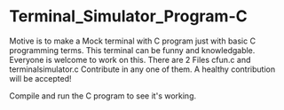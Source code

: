 # Terminal_Simulator_Program-C
  Motive is to make a Mock terminal with C program just with basic C programming terms.
  This terminal can be funny and knowledgable.
  Everyone is welcome to work on this.
  There are 2 Files cfun.c and terminalsimulator.c
    Contribute in any one of them.
    A healthy contribution will be accepted!

Compile and run the C program to see it's working.

